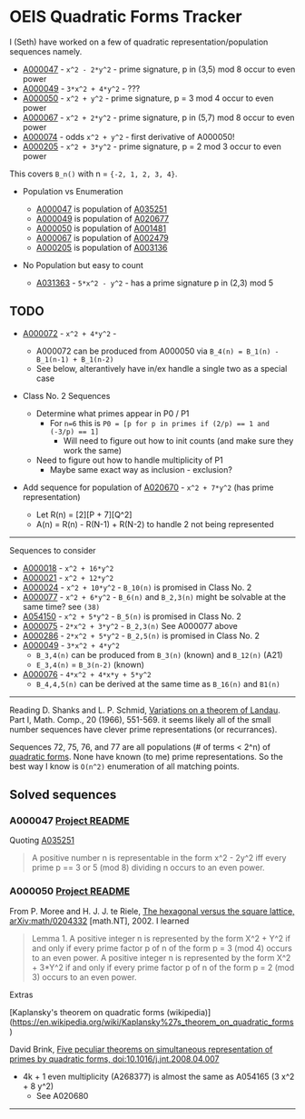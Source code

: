 # OEIS Quadratic Forms Tracker

I (Seth) have worked on a few of quadratic representation/population sequences namely.

* [A000047](https://oeis.org/A000047) - `x^2 - 2*y^2` - prime signature, p in (3,5) mod 8 occur to even power
* [A000049](https://oeis.org/A000049) - `3*x^2 + 4*y^2` - ???
* [A000050](https://oeis.org/A000050) - `x^2 + y^2` - prime signature, p = 3 mod 4 occur to even power
* [A000067](https://oeis.org/A000067) - `x^2 + 2*y^2` - prime signature,  p in (5,7) mod 8 occur to even power
* [A000074](https://oeis.org/A000074) - odds `x^2 + y^2` - first derivative of A000050!
* [A000205](https://oeis.org/A000205) - `x^2 + 3*y^2` - prime signature, p = 2 mod 3 occur to even power

This covers `B_n()` with n = `{-2, 1, 2, 3, 4}`.

* Population vs Enumeration
    * [A000047](https://oeis.org/A000047) is population of [A035251](https://oeis.org/A035251)
    * [A000049](https://oeis.org/A000049) is population of [A020677](https://oeis.org/A020677)
    * [A000050](https://oeis.org/A000050) is population of [A001481](https://oeis.org/A001481)
    * [A000067](https://oeis.org/A000067) is population of [A002479](https://oeis.org/A002479)
    * [A000205](https://oeis.org/A000205) is population of [A003136](https://oeis.org/A003136)

* No Population but easy to count
    * [A031363](https://oeis.org/A031363) - `5*x^2 - y^2` - has a prime signature p in (2,3) mod 5

## TODO

* [A000072](https://oeis.org/A000072) - `x^2 + 4*y^2` -
    * A000072 can be produced from A000050 via `B_4(n) = B_1(n) - B_1(n-1) + B_1(n-2)`
    * See below, alterantively have in/ex handle a single two as a special case

* Class No. 2 Sequences
    * Determine what primes appear in P0 / P1
        * For `n=6` this is `P0 = [p for p in primes if (2/p) == 1 and (-3/p) == 1]`
            * Will need to figure out how to init counts (and make sure they work the same)
    * Need to figure out how to handle multiplicity of P1
        * Maybe same exact way as inclusion - exclusion?

* Add sequence for population of [A020670](https://oeis.org/A020670) - `x^2 + 7*y^2` (has prime representation)
    * Let R(n) = [2][P + 7][Q^2]
    * A(n) = R(n) - R(N-1) + R(N-2) to handle 2 not being represented


---

Sequences to consider

* [A000018](https://oeis.org/A000018) - `x^2 + 16*y^2`
* [A000021](https://oeis.org/A000021) - `x^2 + 12*y^2`
* [A000024](https://oeis.org/A000024) - `x^2 + 10*y^2` - `B_10(n)` is promised in Class No. 2
* [A000077](https://oeis.org/A000077) - `x^2 + 6*y^2`  - `B_6(n)` and `B_2,3(n)` might be solvable at the same time? see `(38)`
* [A054150](https://oeis.org/A054150) - `x^2 + 5*y^2` - `B_5(n)` is promised in Class No. 2
* [A000075](https://oeis.org/A000075) - `2*x^2 + 3*y^2` - `B_2,3(n)` See A000077 above
* [A000286](https://oeis.org/A000286) - `2*x^2 + 5*y^2` - `B_2,5(n)` is promised in Class No. 2
* [A000049](https://oeis.org/A000049) - `3*x^2 + 4*y^2`
    * `B_3,4(n)` can be produced from `B_3(n)` (known) and `B_12(n)` (A21)
    * `E_3,4(n)` = `B_3(n-2)` (known)
* [A000076](https://oeis.org/A000076) - `4*x^2 + 4*x*y + 5*y^2`
    * `B_4,4,5(n)` can be derived at the same time as `B_16(n)` and `B1(n)`

---

Reading D. Shanks and L. P. Schmid, [Variations on a theorem of Landau](
http://dx.doi.org/10.1090/S0025-5718-1966-0210678-1). Part I, Math. Comp., 20
(1966), 551-569. it seems likely all of the small number sequences have clever
prime representations (or recurrances).

Sequences 72, 75, 76, and 77 are all populations (# of terms < 2^n) of
[quadratic forms](https://oeis.org/wiki/Index_to_OEIS:_Section_Qua#quadpop).
None have known (to me) prime representations. So the best way I know is
`O(n^2)` enumeration of all matching points.




## Solved sequences

### A000047 [Project README](../A000047/README.md)

Quoting [A035251](https://oeis.org/A035251)

> A positive number n is representable in the form x^2 - 2y^2 iff every prime p == 3 or 5 (mod 8) dividing n occurs to an even power.

### A000050 [Project README](../A000050/README.md)

From P. Moree and H. J. J. te Riele,
[The hexagonal versus the square lattice, arXiv:math/0204332](https://arxiv.org/abs/math/0204332)
[math.NT], 2002. I learned

> Lemma 1. A positive integer n is represented by the form X^2 + Y^2 if and only if
every prime factor p of n of the form p = 3 (mod 4) occurs to an even power.
> A positive integer n is represented by the form X^2 + 3\*Y^2 if and only if every prime
factor p of n of the form p = 2 (mod 3) occurs to an even power.


Extras

[Kaplansky's theorem on quadratic forms (wikipedia)]
(https://en.wikipedia.org/wiki/Kaplansky%27s_theorem_on_quadratic_forms)

David Brink, [Five peculiar theorems on simultaneous representation of primes by quadratic
forms, doi:10.1016/j.jnt.2008.04.007](https://doi.org/10.1016/j.jnt.2008.04.007)

* 4k + 1 even multiplicity (A268377) is almost the same as A054165 (3 x^2 + 8 y^2)
  * See A020680

---

